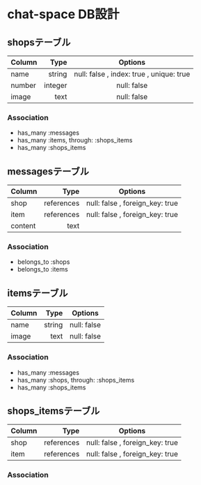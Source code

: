# chat-space  DB設計
## shopsテーブル
| Column | Type | Options |
|:-------|-----:|:-------:|
| name | string | null: false , index: true , unique: true |
| number | integer | null: false |
| image | text | null: false |
### Association
- has_many :messages
- has_many :items, through: :shops_items
- has_many :shops_items

## messagesテーブル
| Column | Type | Options |
|:-------|-----:|:-------:|
| shop | references | null: false , foreign_key: true |
| item | references | null: false , foreign_key: true |
| content | text | |
### Association
- belongs_to :shops
- belongs_to :items

## itemsテーブル
| Column | Type | Options |
|:-------|-----:|:-------:|
| name | string | null: false |
| image | text | null: false |
### Association
- has_many :messages
- has_many :shops, through: :shops_items
- has_many :shops_items

## shops_itemsテーブル
| Column | Type | Options |
|:-------|-----:|:-------:|
| shop | references | null: false , foreign_key: true |
| item | references | null: false , foreign_key: true |
### Association


